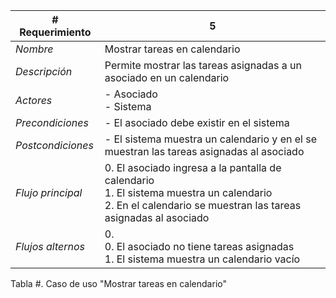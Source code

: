 |# Requerimiento|5 |
|-|-|
| *Nombre*|Mostrar tareas en calendario
| *Descripción*| Permite mostrar las tareas asignadas a un asociado en un calendario |
|*Actores*| - Asociado<br> - Sistema
|*Precondiciones*| - El asociado debe existir en el sistema
|*Postcondiciones*| - El sistema muestra un calendario y en el se muestran las tareas asignadas al asociado
|*Flujo principal*|0.  El asociado ingresa a la pantalla de calendario<br>1.  El sistema muestra un calendario<br>2.  En el calendario se muestran las tareas asignadas al asociado
|*Flujos alternos*|0. <br> 0. El asociado no tiene tareas asignadas<br>1. El sistema muestra un calendario vacío

Tabla #. Caso de uso "Mostrar tareas en calendario"
